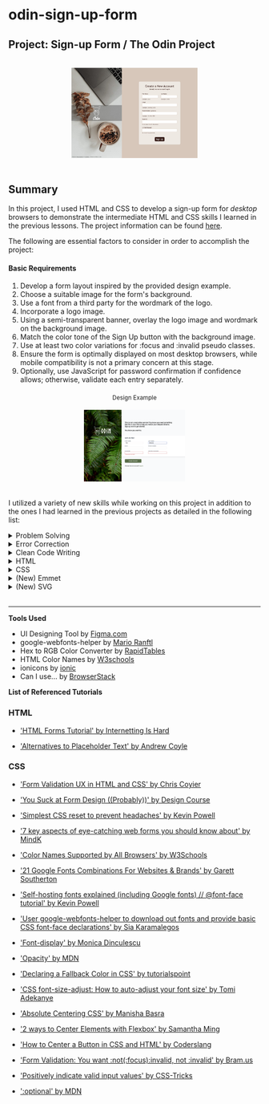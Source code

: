 # odin-sign-up-form
## Project: Sign-up Form / The Odin Project

<br>
  <div align="center">
    <a href="https://kbelltree.github.io/odin-sign-up-form">
      <img src="./asset/images/odin-project-sign-up-form-keiko-s-2023.jpg" alt="sign-up-form-project-by-keiko-s-2023" width=50% height=50%>
    </a>
  </div>
<br>

## Summary 

In this project, I used HTML and CSS to develop a  sign-up form for <em> desktop </em> browsers to demonstrate the intermediate HTML and CSS skills I learned in the previous lessons. The project information can be found [here](https://www.theodinproject.com/lessons/node-path-intermediate-html-and-css-sign-up-form).

The following are essential factors to consider in order to accomplish the project: 

#### Basic Requirements 
1. Develop a form layout inspired by the provided design example. 
2. Choose a suitable image for the form's background.
3. Use a font from a third party for the wordmark of the logo. 
4. Incorporate a logo image.
5. Using a semi-transparent banner, overlay the logo image and wordmark on the background image.
6. Match the color tone of the Sign Up button with the background image. 
7. Use at least two color variations for :focus and :invalid pseudo classes. 
8. Ensure the form is optimally displayed on most desktop browsers, while mobile compatibility is not a primary concern at this stage.
9. Optionally, use JavaScript for password confirmation if confidence allows; otherwise, validate each entry separately.

 <div align="center"><sub>Design Example</sub></div>
 <br>
  <div align="center"> 
    <img src="./asset/images/sign-up-form.png" alt="sign-up-form-example-by-odin-project" width=40% height=40%>
  </div>
<br>

I utilized a variety of new skills while working on this project in addition to the ones I had learned in the previous projects as detailed in the following list:

<details>　
  <summary> Problem Solving </summary>

  - Recognize problems
  - Plan
  - Divide and conquer

</details>

<details>　
  <summary> Error Correction </summary>
  
- Use Chrome Developer Tools
- Web search for a solution

</details>

<details>　
  <summary> Clean Code Writing </summary>
  
- Use consistent indentation
- Use descriptive and consistent naming

</details>

<details>　
  <summary> HTML </summary>

- (New) Create a basic sign-up form 
- (New) Apply client-side form validations

</details>

<details>　
  <summary> CSS </summary>
  
- (New) Apply a CSS reset
- (New) Use custom fonts
- (New) Use new properties for more detailed styling
- (New) Use parent and sibling combinator
- (New) Use pseudo selectors
- (New) Use attribute selectors
- (New) Use relative units mainly 
- (New) Use absolute positioning
- (New) Create and use custom properties
- (New) Use media queries
- Revisit flexbox methods

</details>

<details>　
  <summary> (New) Emmet </summary>

- Use abbreviations on HTML writing
- Use shortcut keys

</details>

<details>　
  <summary> (New) SVG </summary>

- Use SVG images

</details>


<br>


*** 

**Tools Used**
  - UI Designing Tool by [Figma.com](https://www.figma.com)
  - google-webfonts-helper by [Mario Ranftl](https://gwfh.mranftl.com/fonts)
  - Hex to RGB Color Converter by [RapidTables](https://www.rapidtables.com/convert/color/hex-to-rgb.html) 
  - HTML Color Names by [W3schools](https://www.w3schools.com/colors/colors_names.asp)
  - ionicons by [ionic](https://ionic.io/ionicons) 
  - Can I use... by [BrowserStack](https://caniuse.com/)



**List of Referenced Tutorials**

### HTML ### 
- ['HTML Forms Tutorial' by Internetting Is Hard](https://internetingishard.netlify.app/html-and-css/forms/index.html)

- ['Alternatives to Placeholder Text' by Andrew Coyle](https://coyleandrew.medium.com/alternatives-to-placeholder-text-13f430abc56f#:~:text=Placeholder%20text%20can%20be%20used,so%20causes%20many%20usability%20issues.)

### CSS ###

- ['Form Validation UX in HTML and CSS' by Chris Coyier](https://css-tricks.com/form-validation-ux-html-css/)

- ['You Suck at Form Design ((Probably))' by Design Course](https://youtu.be/z9H7p1_iI14)

- ['Simplest CSS reset to prevent headaches' by Kevin Powell](https://youtu.be/2lyDv0wOQuQ)

- ['7 key aspects of eye-catching web forms you should know about' by MindK](https://www.mindk.com/blog/web-forms-design/)

- ['Color Names Supported by All Browsers' by W3Schools](https://www.w3schools.com/colors/colors_names.asp)

- ['21 Google Fonts Combinations For Websites & Brands' by Garett Southerton](https://www.garett.co/21-google-fonts-combinations-for-websites-brands?utm_source=email&utm_medium=Social&utm_campaign=SocialWarfare)

- ['Self-hosting fonts explained (including Google fonts) // @font-face tutorial' by Kevin Powell](https://youtu.be/zK-yy6C2Nck)

- ['User google-webfonts-helper to download out fonts and provide basic CSS font-face declarations' by Sia Karamalegos](https://sia.codes/posts/making-google-fonts-faster/#use-google-webfonts-helper-to-download-our-fonts-and-provide-basic-css-font-face-declarations)

- ['Font-display' by Monica Dinculescu](https://font-display.glitch.me/)

- ['Opacity' by MDN](https://developer.mozilla.org/en-US/docs/Web/CSS/opacity)

- ['Declaring a Fallback Color in CSS' by tutorialspoint](https://www.tutorialspoint.com/declaring-a-fallback-color-in-css#)

- ['CSS font-size-adjust: How to auto-adjust your font size' by Tomi Adekanye](https://blog.logrocket.com/css-font-size-adjust-how-to/)

- ['Absolute Centering CSS' by Manisha Basra](https://medium.com/front-end-weekly/absolute-centering-in-css-ea3a9d0ad72e)

- ['2 ways to Center Elements with Flexbox' by Samantha Ming](https://www.samanthaming.com/tidbits/84-2-ways-to-center-elements-with-flexbox/)

- ['How to Center a Button in CSS and HTML' by Coderslang](https://learn.coderslang.com/0073-how-to-center-a-button-in-css-and-html/)

- ['Form Validation: You want :not(:focus):invalid, not :invalid' by Bram.us](https://www.bram.us/2021/01/28/form-validation-you-want-notfocusinvalid-not-invalid/)

- ['Positively indicate valid input values' by CSS-Tricks](https://css-tricks.com/form-validation-ux-html-css/#aa-positively-indicate-valid-input-values)

- [':optional' by MDN](https://developer.mozilla.org/en-US/docs/Web/CSS/:optional)



